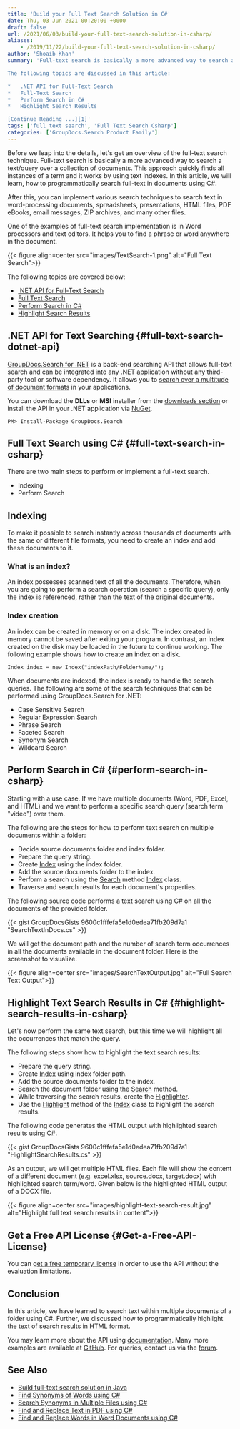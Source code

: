 ```yaml
---
title: 'Build your Full Text Search Solution in C#'
date: Thu, 03 Jun 2021 00:20:00 +0000
draft: false
url: /2021/06/03/build-your-full-text-search-solution-in-csharp/
aliases:
    - /2019/11/22/build-your-full-text-search-solution-in-csharp/
author: 'Shoaib Khan'
summary: 'Full-text search is basically a more advanced way to search a text/query over a collection of documents. This approach quickly finds all instances of a term and it works by using text indexes. In this article, we will learn, how to programmatically search full-text in documents using C#.

The following topics are discussed in this article:

*   .NET API for Full-Text Search
*   Full-Text Search
*   Perform Search in C#
*   Highlight Search Results

[Continue Reading ...][1]'
tags: ['full text search', 'Full Text Search Csharp']
categories: ['GroupDocs.Search Product Family']
---
```


Before we leap into the details, let's get an overview of the full-text search technique. Full-text search is basically a more advanced way to search a text/query over a collection of documents. This approach quickly finds all instances of a term and it works by using text indexes. In this article, we will learn, how to programmatically search full-text in documents using C#.

After this, you can implement various search techniques to search text in word-processing documents, spreadsheets, presentations, HTML files, PDF eBooks, email messages, ZIP archives, and many other files.

One of the examples of full-text search implementation is in Word processors and text editors. It helps you to find a phrase or word anywhere in the document.



{{< figure align=center src="images/TextSearch-1.png" alt="Full Text Search">}}


The following topics are covered below:

*   [.NET API for Full-Text Search][2]
*   [Full Text Search][3]
*   [Perform Search in C#][4]
*   [Highlight Search Results][5]

## .NET API for Text Searching {#full-text-search-dotnet-api}

[GroupDocs.Search for .NET][6] is a back-end searching API that allows full-text search and can be integrated into any .NET application without any third-party tool or software dependency. It allows you to [search over a multitude of document formats][7] in your applications.

You can download the **DLLs** or **MSI** installer from the [downloads section][8] or install the API in your .NET application via [NuGet][9].

```
PM> Install-Package GroupDocs.Search
```

## Full Text Search using C# {#full-text-search-in-csharp}

There are two main steps to perform or implement a full-text search.

*   Indexing
*   Perform Search

## Indexing

To make it possible to search instantly across thousands of documents with the same or different file formats, you need to create an index and add these documents to it.

### **What is an index?**

An index possesses scanned text of all the documents. Therefore, when you are going to perform a search operation (search a specific query), only the index is referenced, rather than the text of the original documents.

### **Index creation**

An index can be created in memory or on a disk. The index created in memory cannot be saved after exiting your program. In contrast, an index created on the disk may be loaded in the future to continue working. The following example shows how to create an index on a disk.

```
Index index = new Index("indexPath/FolderName/");
```

When documents are indexed, the index is ready to handle the search queries. The following are some of the search techniques that can be performed using GroupDocs.Search for .NET:

*   Case Sensitive Search
*   Regular Expression Search
*   Phrase Search
*   Faceted Search
*   Synonym Search
*   Wildcard Search

## Perform Search in C# {#perform-search-in-csharp}

Starting with a use case. If we have multiple documents (Word, PDF, Excel, and HTML) and we want to perform a specific search query (search term "video") over them.

The following are the steps for how to perform text search on multiple documents within a folder:

*   Decide source documents folder and index folder.
*   Prepare the query string.
*   Create [Index][10] using the index folder.
*   Add the source documents folder to the index.
*   Perform a search using the [Search][11] method [Index][12] class.
*   Traverse and search results for each document's properties.

The following source code performs a text search using C# on all the documents of the provided folder.

{{< gist GroupDocsGists 9600c1fffefa5e1d0edea71fb209d7a1 "SearchTextInDocs.cs" >}}

We will get the document path and the number of search term occurrences in all the documents available in the document folder. Here is the screenshot to visualize.



{{< figure align=center src="images/SearchTextOutput.jpg" alt="Full Search Text Output">}}


## Highlight Text Search Results in C# {#highlight-search-results-in-csharp}

Let's now perform the same text search, but this time we will highlight all the occurrences that match the query.

The following steps show how to highlight the text search results:

*   Prepare the query string.
*   Create [Index][13] using index folder path.
*   Add the source documents folder to the index.
*   Search the document folder using the [Search][14] method.
*   While traversing the search results, create the [Highlighter][15].
*   Use the [Highlight][16] method of the [Index][17] class to highlight the search results.

The following code generates the HTML output with highlighted search results using C#.

{{< gist GroupDocsGists 9600c1fffefa5e1d0edea71fb209d7a1 "HighlightSearchResults.cs" >}}

As an output, we will get multiple HTML files. Each file will show the content of a different document (e.g. excel.xlsx, source.docx, target.docx) with highlighted search term/word. Given below is the highlighted HTML output of a DOCX file.



{{< figure align=center src="images/highlight-text-search-result.jpg" alt="Highlight full text search results in content">}}


## Get a Free API License {#Get-a-Free-API-License}

You can [get a free temporary license][18] in order to use the API without the evaluation limitations.

## Conclusion

In this article, we have learned to search text within multiple documents of a folder using C#. Further, we discussed how to programmatically highlight the text of search results in HTML format.

You may learn more about the API using [documentation][19]. Many more examples are available at [GitHub][20]. For queries, contact us via the [forum][21].

## See Also

*   [Build full-text search solution in Java][22]
*   [Find Synonyms of Words using C#][23]
*   [Search Synonyms in Multiple Files using C#][24]
*   [Find and Replace Text in PDF using C#][25]
*   [Find and Replace Words in Word Documents using C#][26]







[1]: https://blog.groupdocs.com/2021/06/03/build-your-full-text-search-solution-in-csharp/
[2]: #full-text-search-dotnet-api
[3]: #full-text-search-in-csharp
[4]: #perform-search-in-csharp
[5]: #highlight-search-results-in-csharp
[6]: https://products.groupdocs.com/search/net
[7]: https://docs.groupdocs.com/search/net/supported-document-formats/
[8]: https://downloads.groupdocs.com/search
[9]: https://www.nuget.org/packages/groupdocs.search
[10]: https://apireference.groupdocs.com/search/net/groupdocs.search/index
[11]: https://apireference.groupdocs.com/search/net/groupdocs.search/index/methods/search/index
[12]: https://apireference.groupdocs.com/search/net/groupdocs.search/index
[13]: https://apireference.groupdocs.com/search/net/groupdocs.search/index
[14]: https://apireference.groupdocs.com/search/net/groupdocs.search/index/methods/search/index
[15]: https://apireference.groupdocs.com/search/net/groupdocs.search.highlighters/highlighter
[16]: https://apireference.groupdocs.com/search/net/groupdocs.search/index/methods/highlight/index
[17]: https://apireference.groupdocs.com/search/net/groupdocs.search/index
[18]: https://purchase.groupdocs.com/temporary-license
[19]: https://docs.groupdocs.com/search/
[20]: https://github.com/groupdocs-search
[21]: https://forum.groupdocs.com/
[22]: https://blog.groupdocs.com/2021/08/07/build-full-text-search-solution-in-java/
[23]: https://blog.groupdocs.com/2021/09/14/find-synonyms-of-words-using-csharp/
[24]: https://blog.groupdocs.com/2021/09/17/find-synonyms-in-multiple-files-using-csharp/
[25]: https://blog.groupdocs.com/2022/02/19/find-and-replace-text-in-pdf-using-csharp/
[26]: https://blog.groupdocs.com/2022/02/15/find-and-replace-text-in-word-using-csharp/

